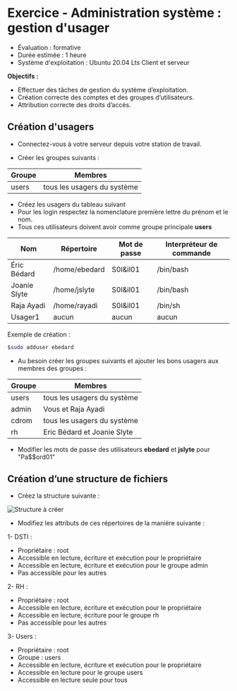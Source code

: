 ﻿# Exercice - Administration système : gestion d'usager


- Évaluation : formative
- Durée estimée : 1 heure
- Système d'exploitation : Ubuntu 20.04 Lts Client et serveur



**Objectifs :**


- Effectuer des tâches de gestion du système d’exploitation.
- Création correcte des comptes et des groupes d’utilisateurs.
- Attribution correcte des droits d’accès.


## Création d'usagers


- Connectez-vous à votre serveur depuis votre station de travail.


- Créer les groupes suivants :


|Groupe | Membres |
|----------     | ----------    |
| users | tous les usagers du système |


- Créez les usagers du tableau suivant 
- Pour les login respectez la nomenclature première lettre du prénom et le nom. 
- Tous ces utilisateurs doivent avoir comme groupe principale **users**



|Nom            | Répertoire    | Mot de passe  | Interpréteur de commande |
|----------     | ----------    | ------------- |------------- |
| Éric Bédard   | /home/ebedard | S0l&il01      |/bin/bash
| Joanie Slyte  | /home/jslyte  | S0l&il01      |/bin/bash
| Raja Ayadi    | /home/rayadi  | S0l&il01      |/bin/sh
| Usager1       | aucun     | aucun     | aucun  |


Exemple de création : 
```bash
$sudo adduser ebedard
```
- Au besoin créer les groupes suivants et  ajouter les bons usagers aux membres des groupes  :


|Groupe | Membres |
|----------     | ----------    |
| users | tous les usagers du système |
| admin | Vous et Raja Ayadi |
| cdrom | tous les usagers du système |
| rh | Eric Bédard et Joanie Slyte |


- Modifier les mots de passe des utilisateurs **ebedard** et **jslyte** pour "Pa$$ord01"



## Création d’une structure de fichiers


- Créez la structure suivante : 


![Structure à créer](https://github.com/jpduchesneauCegep/420-W44-SF/blob/main/Module04_AdminSysLinux/images/varExercice7.png)


- Modifiez les attributs de ces répertoires de la manière suivante :


1- DSTI :
   * Propriétaire : root 
   * Accessible en lecture, écriture et exécution pour le propriétaire
   * Accessible en lecture, écriture et exécution pour le groupe admin
   * Pas accessible pour les autres


2- RH :
   * Propriétaire : root 
   * Accessible en lecture, écriture et exécution pour le propriétaire
   * Accessible en lecture, écriture  pour le groupe rh
   * Pas accessible pour les autres


3- Users :
   * Propriétaire : root 
   * Groupe : users
   * Accessible en lecture, écriture et exécution pour le propriétaire
   * Accessible en lecture pour le groupe users
   * Accessible en lecture seule pour tous

